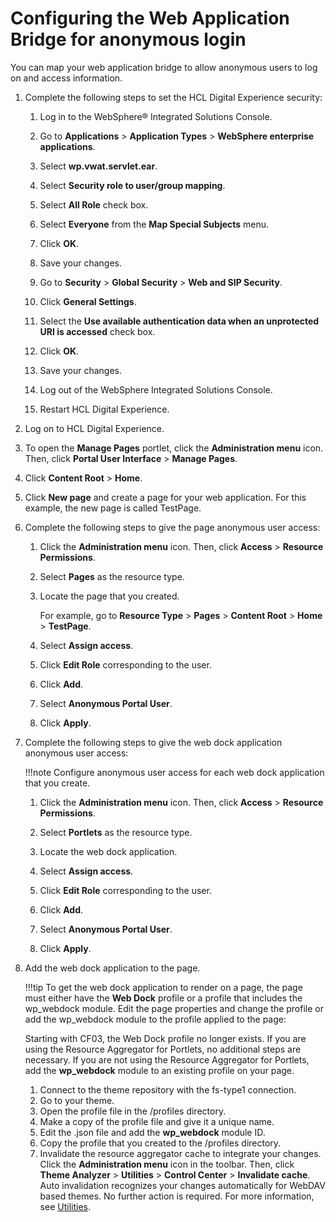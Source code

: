 # Configuring the Web Application Bridge for anonymous login

You can map your web application bridge to allow anonymous users to log on and access information.

1.  Complete the following steps to set the HCL Digital Experience security:

    1.  Log in to the WebSphere® Integrated Solutions Console.

    2.  Go to **Applications** \> **Application Types** \> **WebSphere enterprise applications**.

    3.  Select **wp.vwat.servlet.ear**.

    4.  Select **Security role to user/group mapping**.

    5.  Select **All Role** check box.

    6.  Select **Everyone** from the **Map Special Subjects** menu.

    7.  Click **OK**.

    8.  Save your changes.

    9.  Go to **Security** \> **Global Security** \> **Web and SIP Security**.

    10. Click **General Settings**.

    11. Select the **Use available authentication data when an unprotected URI is accessed** check box.

    12. Click **OK**.

    13. Save your changes.

    14. Log out of the WebSphere Integrated Solutions Console.

    15. Restart HCL Digital Experience.

2.  Log on to HCL Digital Experience.

3.  To open the **Manage Pages** portlet, click the **Administration menu** icon. Then, click **Portal User Interface** \> **Manage Pages**.

4.  Click **Content Root** \> **Home**.

5.  Click **New page** and create a page for your web application. For this example, the new page is called TestPage.

6.  Complete the following steps to give the page anonymous user access:

    1.  Click the **Administration menu** icon. Then, click **Access** \> **Resource Permissions**.

    2.  Select **Pages** as the resource type.

    3.  Locate the page that you created.

        For example, go to **Resource Type** \> **Pages** \> **Content Root** \> **Home** \> **TestPage**.

    4.  Select **Assign access**.

    5.  Click **Edit Role** corresponding to the user.

    6.  Click **Add**.

    7.  Select **Anonymous Portal User**.

    8.  Click **Apply**.

7.  Complete the following steps to give the web dock application anonymous user access:

    !!!note
        Configure anonymous user access for each web dock application that you create.

    1.  Click the **Administration menu** icon. Then, click **Access** \> **Resource Permissions**.

    2.  Select **Portlets** as the resource type.

    3.  Locate the web dock application.

    4.  Select **Assign access**.

    5.  Click **Edit Role** corresponding to the user.

    6.  Click **Add**.

    7.  Select **Anonymous Portal User**.

    8.  Click **Apply**.

8.  Add the web dock application to the page.

    !!!tip
        To get the web dock application to render on a page, the page must either have the **Web Dock** profile or a profile that includes the wp\_webdock module. Edit the page properties and change the profile or add the wp\_webdock module to the profile applied to the page:

    Starting with CF03, the Web Dock profile no longer exists. If you are using the Resource Aggregator for Portlets, no additional steps are necessary. If you are not using the Resource Aggregator for Portlets, add the **wp\_webdock** module to an existing profile on your page.

    1.  Connect to the theme repository with the fs-type1 connection.
    2.  Go to your theme.
    3.  Open the profile file in the /profiles directory.
    4.  Make a copy of the profile file and give it a unique name.
    5.  Edit the .json file and add the **wp\_webdock** module ID.
    6.  Copy the profile that you created to the /profiles directory.
    7.  Invalidate the resource aggregator cache to integrate your changes. Click the **Administration menu** icon in the toolbar. Then, click **Theme Analyzer** \> **Utilities** \> **Control Center** \> **Invalidate cache**. Auto invalidation recognizes your changes automatically for WebDAV based themes. No further action is required. For more information, see [Utilities](../../../build_sites/themes_skins/the_module_framework/themeopt_analyzer/utilities/index.md).


